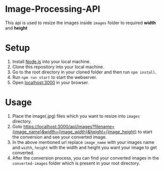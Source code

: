 # Image-Processing-API

This api is used to resize the images inside `images` folder to required **width** and **height**

# Setup

1. Install [Node.js](https://nodejs.org/en/) into your local machine.
2. Clone this repository into your local machine.
3. Go to the root directory in your cloned folder and then run `npm install`.
4. Run `npm run start` to start the webserver.
5. Open [localhost:3000](https://localhost:3000) in your browser.

# Usage

1. Place the image(.jpg) files which you want to resize into `images` directory.
2. Goto [https://localhost:3000/api/images?filename={image_name}&width={image_width}&height={image_height}](https://localhost:3000/api/images?filename=fjord&width=100&height=100) to start the conversion and see your converted image.
3. In the above mentioned url replace `image_name` with your images name and `width`, `height` with the width and height you want your image to get converted.
4. After the conversion process, you can find your converted images in the `converted-images` folder which is present in your root directory.
